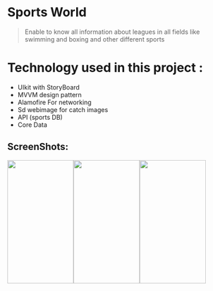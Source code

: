 # Sports World 
 >  Enable to know all information about leagues in all fields like swimming and boxing and other different sports 
 

# Technology  used in this project : 
- UIkit with StoryBoard
- MVVM design pattern 
- Alamofire For networking 
- Sd webimage for catch images 
- API (sports DB)
- Core Data 

## ScreenShots: 

<div style="display: flex; flex-direction: row;">
 <img align="center" src="https://user-images.githubusercontent.com/31698280/187800008-4f0642e0-2c2e-45fa-9e05-d19cf80cfa71.png" width="150" height="280" />
 <img align="center" src="https://user-images.githubusercontent.com/31698280/187801505-f0b6da08-8ed5-4187-b702-236b0627df15.png" width="150" height="280"/>
 <img align="center" src="https://user-images.githubusercontent.com/31698280/179005783-228ee953-7eac-450f-83db-1b24c59b6dd8.png" width="150" height="280"/>

</div>
